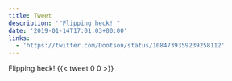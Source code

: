 ```yaml
---
title: Tweet
description: '"Flipping heck! "'
date: '2019-01-14T17:01:03+00:00'
links:
  - 'https://twitter.com/Dootson/status/1084739359239258112'
---
```

Flipping heck! 
      {{< tweet 0 0 >}}
    
